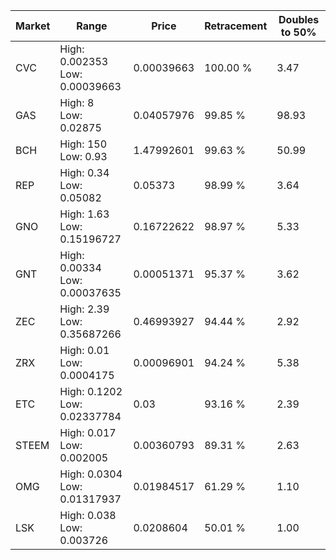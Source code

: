 | Market | Range | Price| Retracement | Doubles to 50% |
| --- | --- | --- | --- | --- |
| CVC | High: 0.002353<br />Low: 0.00039663 | 0.00039663 | 100.00 % | 3.47 |
| GAS | High: 8<br />Low: 0.02875 | 0.04057976 | 99.85 % | 98.93 |
| BCH | High: 150<br />Low: 0.93 | 1.47992601 | 99.63 % | 50.99 |
| REP | High: 0.34<br />Low: 0.05082 | 0.05373 | 98.99 % | 3.64 |
| GNO | High: 1.63<br />Low: 0.15196727 | 0.16722622 | 98.97 % | 5.33 |
| GNT | High: 0.00334<br />Low: 0.00037635 | 0.00051371 | 95.37 % | 3.62 |
| ZEC | High: 2.39<br />Low: 0.35687266 | 0.46993927 | 94.44 % | 2.92 |
| ZRX | High: 0.01<br />Low: 0.0004175 | 0.00096901 | 94.24 % | 5.38 |
| ETC | High: 0.1202<br />Low: 0.02337784 | 0.03 | 93.16 % | 2.39 |
| STEEM | High: 0.017<br />Low: 0.002005 | 0.00360793 | 89.31 % | 2.63 |
| OMG | High: 0.0304<br />Low: 0.01317937 | 0.01984517 | 61.29 % | 1.10 |
| LSK | High: 0.038<br />Low: 0.003726 | 0.0208604 | 50.01 % | 1.00 |
